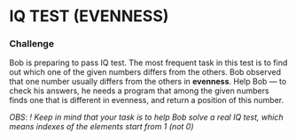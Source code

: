 # IQ TEST (EVENNESS)

### Challenge
Bob is preparing to pass IQ test. The most frequent task in this test is to find out which one of the given numbers 
differs from the others. Bob observed that one number usually differs from the others in **evenness**. 
Help Bob — to check his answers, he needs a program that among the given numbers finds one that is 
different in evenness, and return a position of this number.

_OBS_: _! Keep in mind that your task is to help Bob solve a real IQ test, 
which means indexes of the elements start from 1 (not 0)_
